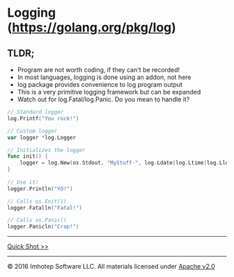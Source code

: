 # Logging (https://golang.org/pkg/log)

## TLDR;
* Program are not worth coding, if they can't be recorded!
* In most languages, logging is done using an addon, not here
* log package provides convenience to log program output
* This is a very primitive logging framework but can be expanded
* Watch out for log.Fatal/log.Panic. Do you mean to handle it?

```go
// Standard logger
log.Printf("You rock!")

// Custom logger
var logger *log.Logger

// Initializes the logger
func init() {
    logger = log.New(os.Stdout, "MyStuff-", log.Ldate|log.Ltime|log.Llongfile|log.LUTC)
}
	
// Use it!
logger.Println("YO!")

// Calls os.Exit(1)
logger.Fatalln("Fatal!")

// Calls os.Panic()
logger.Panicln("Crap!")
```

---
[Quick Shot >>](1.07_quickshot.md)

---
© 2016 Imhotep Software LLC. All materials licensed under [Apache v2.0](http://www.apache.org/licenses/LICENSE-2.0) 